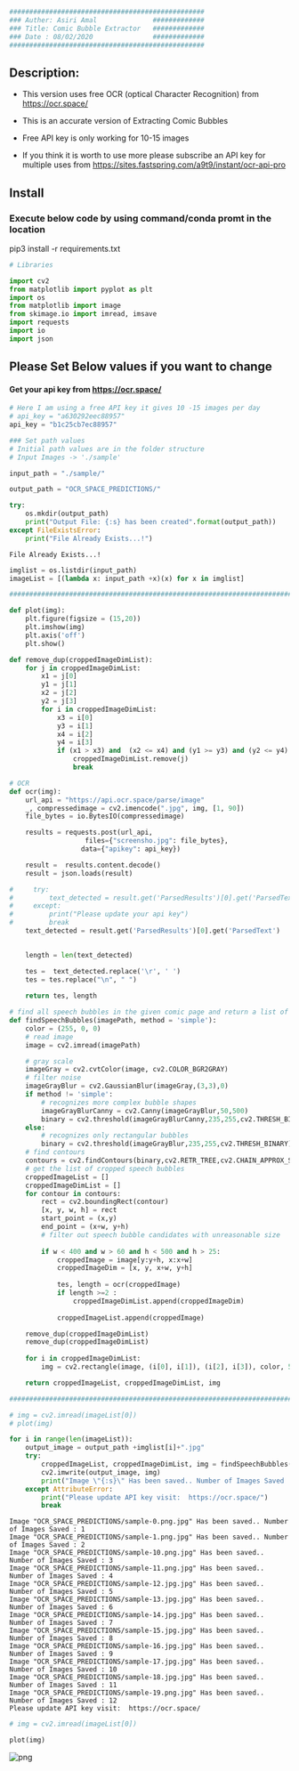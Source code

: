 ```python
#################################################
### Auther: Asiri Amal              #############
### Title: Comic Bubble Extractor   #############
### Date : 08/02/2020               #############
#################################################
```

## Description:
* This version uses free OCR (optical Character Recognition) from https://ocr.space/ 

* This is an accurate version of Extracting Comic Bubbles 
* Free API key is only working for 10-15 images
* If you think it is worth to use more please subscribe an API key for multiple uses from https://sites.fastspring.com/a9t9/instant/ocr-api-pro

## Install

###  Execute below code by using command/conda promt in the location
pip3 install -r requirements.txt


```python
# Libraries

import cv2
from matplotlib import pyplot as plt
import os
from matplotlib import image
from skimage.io import imread, imsave
import requests
import io
import json
```

## Please Set Below values if you want to change

#### Get your api key from https://ocr.space/


```python
# Here I am using a free API key it gives 10 -15 images per day
# api_key = "a630292eec88957"
api_key = "b1c25cb7ec88957"
```


```python
### Set path values
# Initial path values are in the folder structure
# Input Images -> './sample'

input_path = "./sample/"

output_path = "OCR_SPACE_PREDICTIONS/"

try:
    os.mkdir(output_path)
    print("Output File: {:s} has been created".format(output_path))
except FileExistsError:
    print("File Already Exists...!")
```

    File Already Exists...!
    


```python
imglist = os.listdir(input_path)
imageList = [(lambda x: input_path +x)(x) for x in imglist]
```


```python
##########################################################################################
```


```python
def plot(img):
    plt.figure(figsize = (15,20))
    plt.imshow(img)
    plt.axis('off')
    plt.show()
```


```python
def remove_dup(croppedImageDimList):
    for j in croppedImageDimList:
        x1 = j[0]
        y1 = j[1]
        x2 = j[2]
        y2 = j[3]
        for i in croppedImageDimList:
            x3 = i[0]
            y3 = i[1]
            x4 = i[2]
            y4 = i[3]
            if (x1 > x3) and  (x2 <= x4) and (y1 >= y3) and (y2 <= y4):
                croppedImageDimList.remove(j)
                break
```


```python
# OCR
def ocr(img):
    url_api = "https://api.ocr.space/parse/image"
    _, compressedimage = cv2.imencode(".jpg", img, [1, 90])
    file_bytes = io.BytesIO(compressedimage)

    results = requests.post(url_api,
                   files={"screensho.jpg": file_bytes},
                  data={"apikey": api_key})

    result =  results.content.decode()
    result = json.loads(result)

#     try:
#         text_detected = result.get('ParsedResults')[0].get('ParsedText')
#     except:
#         print("Please update your api key")
#         break  
    text_detected = result.get('ParsedResults')[0].get('ParsedText')
    

    length = len(text_detected)

    tes =  text_detected.replace('\r', ' ')
    tes = tes.replace("\n", " ")
    
    return tes, length
```


```python
# find all speech bubbles in the given comic page and return a list of cropped speech bubbles (with possible false positives)
def findSpeechBubbles(imagePath, method = 'simple'):
    color = (255, 0, 0) 
    # read image
    image = cv2.imread(imagePath)

    # gray scale
    imageGray = cv2.cvtColor(image, cv2.COLOR_BGR2GRAY)
    # filter noise
    imageGrayBlur = cv2.GaussianBlur(imageGray,(3,3),0)
    if method != 'simple':
        # recognizes more complex bubble shapes
        imageGrayBlurCanny = cv2.Canny(imageGrayBlur,50,500)
        binary = cv2.threshold(imageGrayBlurCanny,235,255,cv2.THRESH_BINARY)[1]
    else:
        # recognizes only rectangular bubbles
        binary = cv2.threshold(imageGrayBlur,235,255,cv2.THRESH_BINARY)[1]
    # find contours
    contours = cv2.findContours(binary,cv2.RETR_TREE,cv2.CHAIN_APPROX_SIMPLE)[0]
    # get the list of cropped speech bubbles
    croppedImageList = []
    croppedImageDimList = []
    for contour in contours:
        rect = cv2.boundingRect(contour)
        [x, y, w, h] = rect
        start_point = (x,y) 
        end_point = (x+w, y+h)
        # filter out speech bubble candidates with unreasonable size
       
        if w < 400 and w > 60 and h < 500 and h > 25:
            croppedImage = image[y:y+h, x:x+w]
            croppedImageDim = [x, y, x+w, y+h]
            
            tes, length = ocr(croppedImage)
            if length >=2 :
                croppedImageDimList.append(croppedImageDim)
            
            croppedImageList.append(croppedImage)

    remove_dup(croppedImageDimList)
    remove_dup(croppedImageDimList)
    
    for i in croppedImageDimList:
        img = cv2.rectangle(image, (i[0], i[1]), (i[2], i[3]), color, 5) 

    return croppedImageList, croppedImageDimList, img
```


```python
##############################################################################
```


```python
# img = cv2.imread(imageList[0])
# plot(img)
```


```python
for i in range(len(imageList)):
    output_image = output_path +imglist[i]+".jpg"
    try:
        croppedImageList, croppedImageDimList, img = findSpeechBubbles(imageList[i])
        cv2.imwrite(output_image, img)
        print("Image \"{:s}\" Has been saved.. Number of Images Saved : {:d}".format(output_image, i+1))
    except AttributeError:
        print("Please update API key visit:  https://ocr.space/")
        break
```

    Image "OCR_SPACE_PREDICTIONS/sample-0.png.jpg" Has been saved.. Number of Images Saved : 1
    Image "OCR_SPACE_PREDICTIONS/sample-1.png.jpg" Has been saved.. Number of Images Saved : 2
    Image "OCR_SPACE_PREDICTIONS/sample-10.png.jpg" Has been saved.. Number of Images Saved : 3
    Image "OCR_SPACE_PREDICTIONS/sample-11.png.jpg" Has been saved.. Number of Images Saved : 4
    Image "OCR_SPACE_PREDICTIONS/sample-12.jpg.jpg" Has been saved.. Number of Images Saved : 5
    Image "OCR_SPACE_PREDICTIONS/sample-13.jpg.jpg" Has been saved.. Number of Images Saved : 6
    Image "OCR_SPACE_PREDICTIONS/sample-14.jpg.jpg" Has been saved.. Number of Images Saved : 7
    Image "OCR_SPACE_PREDICTIONS/sample-15.jpg.jpg" Has been saved.. Number of Images Saved : 8
    Image "OCR_SPACE_PREDICTIONS/sample-16.jpg.jpg" Has been saved.. Number of Images Saved : 9
    Image "OCR_SPACE_PREDICTIONS/sample-17.jpg.jpg" Has been saved.. Number of Images Saved : 10
    Image "OCR_SPACE_PREDICTIONS/sample-18.jpg.jpg" Has been saved.. Number of Images Saved : 11
    Image "OCR_SPACE_PREDICTIONS/sample-19.png.jpg" Has been saved.. Number of Images Saved : 12
    Please update API key visit:  https://ocr.space/
    


```python
# img = cv2.imread(imageList[0])
```


```python
plot(img)
```


![png](output_19_0.png)



```python

```
